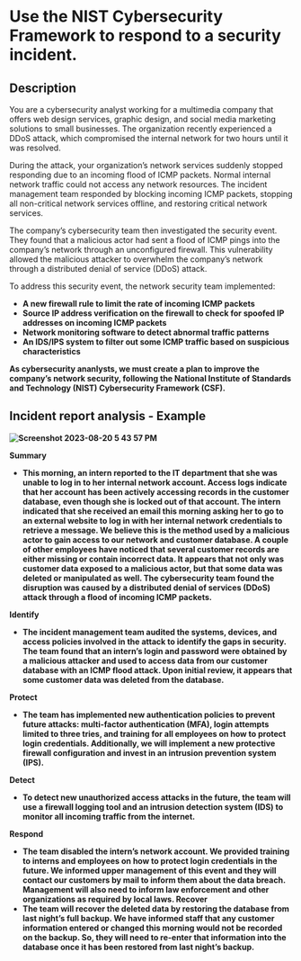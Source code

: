<h1>Use the NIST Cybersecurity Framework to respond to a security incident. 
<h2>Description</h2>
You are a cybersecurity analyst working for a multimedia company that offers web design services, graphic design, and social media marketing solutions to small businesses. The organization recently experienced a DDoS attack, which compromised the internal network for two hours until it was resolved.

During the attack, your organization’s network services suddenly stopped responding due to an incoming flood of ICMP packets. Normal internal network traffic could not access any network resources. The incident management team responded by blocking incoming ICMP packets, stopping all non-critical network services offline, and restoring critical network services. 

The company’s cybersecurity team then investigated the security event. They found that a malicious actor had sent a flood of ICMP pings into the company’s network through an unconfigured firewall. This vulnerability allowed the malicious attacker to overwhelm the company’s network through a distributed denial of service (DDoS) attack. 

To address this security event, the network security team implemented: 

- <b>A new firewall rule to limit the rate of incoming ICMP packets</b>
- <b> Source IP address verification on the firewall to check for spoofed IP addresses on incoming ICMP packets</b>
- <b> Network monitoring software to detect abnormal traffic patterns</b>
- <b> An IDS/IPS system to filter out some ICMP traffic based on suspicious characteristics


As cybersecurity ananlysts, we must create a plan to improve the company’s network security, following the National Institute of Standards and Technology (NIST) Cybersecurity Framework (CSF).

<h2>Incident report analysis - Example</h2>

![Screenshot 2023-08-20 5 43 57 PM](https://github.com/mmedinabet/Use-the-NIST-Cybersecurity-Framework-to-respond-to-a-security-incident/assets/142737434/76ae6e10-cf9f-48ac-af63-bafbe921a87d)


Summary
- <b>This morning, an intern reported to the IT department that she was unable to log in to her internal network account. Access logs indicate that her account has been actively accessing records in the customer database, even though she is locked out of that account. The intern indicated that she received an email this morning asking her to go to an external website to log in with her internal network credentials to retrieve a message. We believe this is the method used by a malicious actor to gain access to our network and customer database. A couple of other employees have noticed that several customer records are either missing or contain incorrect data. It appears that not only was customer data exposed to a malicious actor, but that some data was deleted or manipulated as well. The cybersecurity team found the disruption was caused by a distributed denial of services (DDoS) attack through a flood of incoming ICMP packets.</b>



Identify
- <b> The incident management team audited the systems, devices, and access policies involved in the attack to identify the gaps in security. The team found that an intern’s login and password were obtained by a malicious attacker and used to access data from our customer database with an ICMP flood attack. Upon initial review, it appears that some customer data was deleted from the database. </b>


Protect
- <b> The team has implemented new authentication policies to prevent future attacks: multi-factor authentication (MFA), login attempts limited to three tries, and training for all employees on how to protect login credentials. Additionally, we will implement a new protective firewall configuration and invest in an intrusion prevention system (IPS).</b>


Detect 
- <b> To detect new unauthorized access attacks in the future, the team will use a firewall logging tool and an intrusion detection system (IDS) to monitor all incoming traffic from the internet.</b>

Respond 
- <b> The team disabled the intern’s network account. We provided training to interns and employees on how to protect login credentials in the future. We informed upper management of this event and they will contact our customers by mail to inform them about the data breach. Management will also need to inform law enforcement and other organizations as required by local laws. </b>
Recover
- <b> The team will recover the deleted data by restoring the database from last night’s full backup. We have informed staff that any customer information entered or changed this morning would not be recorded on the backup. So, they will need to re-enter that information into the database once it has been restored from last night’s backup.  </b>
  

